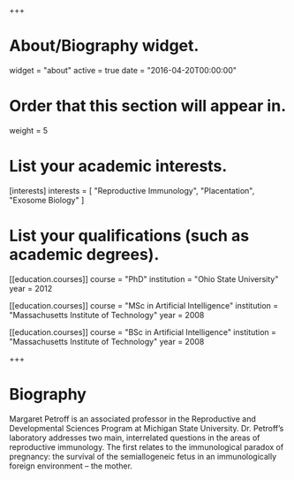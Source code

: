 +++
# About/Biography widget.
widget = "about"
active = true
date = "2016-04-20T00:00:00"

# Order that this section will appear in.
weight = 5

# List your academic interests.
[interests]
  interests = [
    "Reproductive Immunology",
    "Placentation",
    "Exosome Biology"
  ]

# List your qualifications (such as academic degrees).
[[education.courses]]
  course = "PhD"
  institution = "Ohio State University"
  year = 2012
  
[[education.courses]]
  course = "MSc in Artificial Intelligence"
  institution = "Massachusetts Institute of Technology"
  year = 2008

[[education.courses]]
  course = "BSc in Artificial Intelligence"
  institution = "Massachusetts Institute of Technology"
  year = 2008
 
+++

# Biography

Margaret Petroff is an associated professor in the Reproductive and Developmental Sciences Program at Michigan State University.  Dr. Petroff’s laboratory addresses two main, interrelated questions in the areas of reproductive immunology.  The first relates to the immunological paradox of pregnancy: the survival of the semiallogeneic fetus in an immunologically foreign environment – the mother.  

